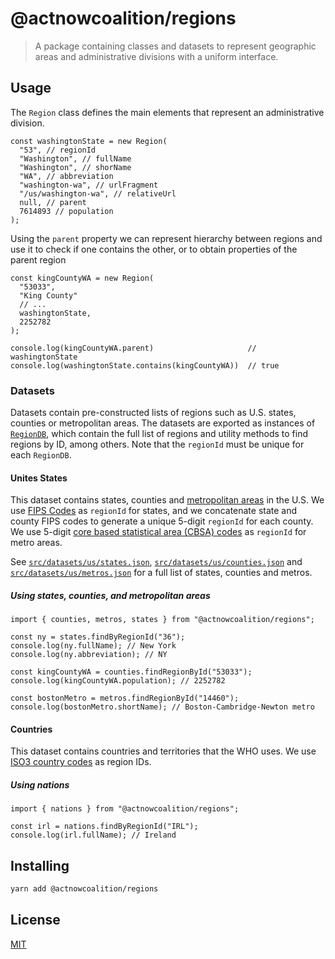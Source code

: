 # @actnowcoalition/regions

> A package containing classes and datasets to represent geographic areas and administrative divisions with a uniform interface.

## Usage

The `Region` class defines the main elements that represent an administrative division.

```tsx
const washingtonState = new Region(
  "53", // regionId
  "Washington", // fullName
  "Washington", // shorName
  "WA", // abbreviation
  "washington-wa", // urlFragment
  "/us/washington-wa", // relativeUrl
  null, // parent
  7614893 // population
);
```

Using the `parent` property we can represent hierarchy between regions and use it to check if one contains the other, or to obtain properties of the parent region

```tsx
const kingCountyWA = new Region(
  "53033",
  "King County"
  // ...
  washingtonState,
  2252782
);

console.log(kingCountyWA.parent)                     // washingtonState
console.log(washingtonState.contains(kingCountyWA))  // true
```

### Datasets

Datasets contain pre-constructed lists of regions such as U.S. states, counties or metropolitan areas. The datasets are exported as instances of [`RegionDB`](src/RegionDB.ts), which
contain the full list of regions and utility methods to find regions by ID, among others. Note that the `regionId` must be unique for each `RegionDB`.

#### Unites States

This dataset contains states, counties and [metropolitan areas](https://www.census.gov/topics/housing/housing-patterns/about/core-based-statistical-areas.html) in the U.S. We use [FIPS Codes](https://www.census.gov/library/reference/code-lists/ansi.html) as `regionId` for states, and we concatenate state and county FIPS codes to generate a unique 5-digit `regionId` for each county. We use 5-digit [core based statistical area (CBSA) codes](https://www.census.gov/geographies/reference-files/time-series/demo/metro-micro/delineation-files.html) as `regionId` for metro areas.

See [`src/datasets/us/states.json`](src/datasets/us/states.json), [`src/datasets/us/counties.json`](src/datasets/us/counties.json) and [`src/datasets/us/metros.json`](src/datasets/us/metros.json) for a full list of states, counties and metros.

##### Using states, counties, and metropolitan areas

```tsx
import { counties, metros, states } from "@actnowcoalition/regions";

const ny = states.findByRegionId("36");
console.log(ny.fullName); // New York
console.log(ny.abbreviation); // NY

const kingCountyWA = counties.findRegionById("53033");
console.log(kingCountyWA.population); // 2252782

const bostonMetro = metros.findRegionById("14460");
console.log(bostonMetro.shortName); // Boston-Cambridge-Newton metro
```

#### Countries

This dataset contains countries and territories that the WHO uses. We use [ISO3 country codes](https://en.wikipedia.org/wiki/ISO_3166-1_alpha-3) as region IDs.

##### Using nations

```tsx
import { nations } from "@actnowcoalition/regions";

const irl = nations.findByRegionId("IRL");
console.log(irl.fullName); // Ireland
```

## Installing

```sh
yarn add @actnowcoalition/regions
```

## License

[MIT](./LICENSE)
